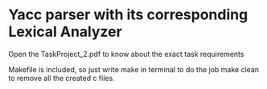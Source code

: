 # Yacc parser with its corresponding Lexical Analyzer

Open the TaskProject_2.pdf to know about the exact task requirements

Makefile is included, so just write make in terminal to do the job
make clean to remove all the created c files.
